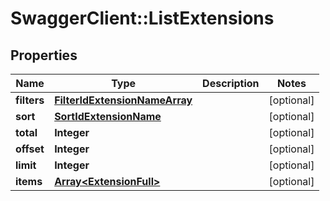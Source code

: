 # SwaggerClient::ListExtensions

## Properties
Name | Type | Description | Notes
------------ | ------------- | ------------- | -------------
**filters** | [**FilterIdExtensionNameArray**](FilterIdExtensionNameArray.md) |  | [optional] 
**sort** | [**SortIdExtensionName**](SortIdExtensionName.md) |  | [optional] 
**total** | **Integer** |  | [optional] 
**offset** | **Integer** |  | [optional] 
**limit** | **Integer** |  | [optional] 
**items** | [**Array&lt;ExtensionFull&gt;**](ExtensionFull.md) |  | [optional] 


